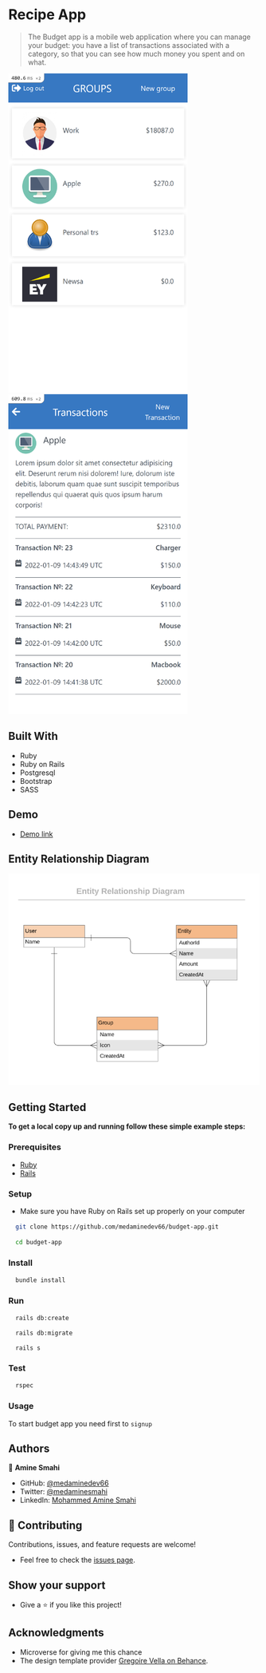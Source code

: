 # Recipe App

> The Budget app is a mobile web application where you can manage your budget: you have a list of transactions associated with a category, so that you can see how much money you spent and on what.

<img src="./app/assets/images/Pixel-1.png" alt="drawing" width="360px"/>  <img src="./app/assets/images/Pixel.png" alt="drawing" width="360px"/>
## Built With

- Ruby
- Ruby on Rails
- Postgresql
- Bootstrap
- SASS

## Demo

- [Demo link](https://medamine-budget-app.herokuapp.com/)

## Entity Relationship Diagram

![screenshot](./app/assets/images/erd_diagram.png)


## Getting Started

**To get a local copy up and running follow these simple example steps:**

### Prerequisites

- [Ruby](https://www.ruby-lang.org/en/)
- [Rails](https://gorails.com/)

### Setup

- Make sure you have Ruby on Rails set up properly on your computer

``` sh 
  git clone https://github.com/medaminedev66/budget-app.git
``` 
``` sh 
  cd budget-app
```

### Install

```sh
  bundle install
```

### Run

```
  rails db:create
```

```
  rails db:migrate
```

```
  rails s
```

### Test

```sh
  rspec
```
### Usage

To start budget app you need first to `signup`

## Authors

👤 **Amine Smahi**

- GitHub: [@medaminedev66](https://github.com/medaminedev66)
- Twitter: [@medaminesmahi](https://twitter.com/medaminesmahi)
- LinkedIn: [Mohammed Amine Smahi ](https://www.linkedin.com/in/md-amine-smahi/)

## 🤝 Contributing

Contributions, issues, and feature requests are welcome!

- Feel free to check the [issues page](https://github.com/faizi2500/recipe-app/issues).



## Show your support

- Give a ⭐️ if you like this project!



## Acknowledgments

- Microverse for giving me this chance
- The design template provider [Gregoire Vella on Behance](https://www.behance.net/gregoirevella).

